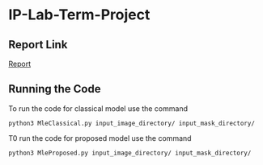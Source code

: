 # IP-Lab-Term-Project

## Report Link

[Report](https://docs.google.com/document/d/1IH4zryt45hcECHOPd7giLczKko_qE0j9hKGjBO_7dV4/edit?usp=sharing)

## Running the Code

To run the code for classical model use the command

``` shell
python3 MleClassical.py input_image_directory/ input_mask_directory/ 
```

T0 run the code for proposed model use the command

``` shell
python3 MleProposed.py input_image_directory/ input_mask_directory/
```
